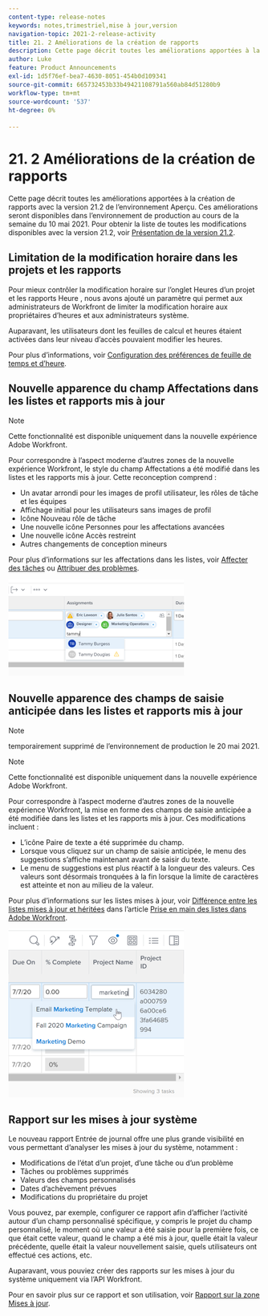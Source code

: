 ```yaml
---
content-type: release-notes
keywords: notes,trimestriel,mise à jour,version
navigation-topic: 2021-2-release-activity
title: 21. 2 Améliorations de la création de rapports
description: Cette page décrit toutes les améliorations apportées à la création de rapports avec la version 21.2 de l’environnement Aperçu. Ces améliorations seront disponibles dans l’environnement de production au cours de la semaine du 10 mai 2021. Pour obtenir la liste de toutes les modifications disponibles avec la version 21.2, reportez-vous à la présentation de la version 21.2.
author: Luke
feature: Product Announcements
exl-id: 1d5f76ef-bea7-4630-8051-454b0d109341
source-git-commit: 665732453b33b49421108791a560ab84d51280b9
workflow-type: tm+mt
source-wordcount: '537'
ht-degree: 0%

---
```


# 21. 2 Améliorations de la création de rapports

Cette page décrit toutes les améliorations apportées à la création de rapports avec la version 21.2 de l’environnement Aperçu. Ces améliorations seront disponibles dans l’environnement de production au cours de la semaine du 10 mai 2021. Pour obtenir la liste de toutes les modifications disponibles avec la version 21.2, voir [Présentation de la version 21.2](../../../product-announcements/product-releases/21.2-release-activity/21-2-release-overview.md).

## Limitation de la modification horaire dans les projets et les rapports

Pour mieux contrôler la modification horaire sur l’onglet Heures d’un projet et les rapports Heure , nous avons ajouté un paramètre qui permet aux administrateurs de Workfront de limiter la modification horaire aux propriétaires d’heures et aux administrateurs système.

Auparavant, les utilisateurs dont les feuilles de calcul et heures étaient activées dans leur niveau d’accès pouvaient modifier les heures.

Pour plus d’informations, voir [Configuration des préférences de feuille de temps et d’heure](../../../administration-and-setup/set-up-workfront/configure-timesheets-schedules/timesheet-and-hour-preferences.md).

## Nouvelle apparence du champ Affectations dans les listes et rapports mis à jour

>[!NOTE]
>
>Cette fonctionnalité est disponible uniquement dans la nouvelle expérience Adobe Workfront.

Pour correspondre à l’aspect moderne d’autres zones de la nouvelle expérience Workfront, le style du champ Affectations a été modifié dans les listes et les rapports mis à jour. Cette reconception comprend :

* Un avatar arrondi pour les images de profil utilisateur, les rôles de tâche et les équipes
* Affichage initial pour les utilisateurs sans images de profil
* Icône Nouveau rôle de tâche
* Une nouvelle icône Personnes pour les affectations avancées
* Une nouvelle icône Accès restreint
* Autres changements de conception mineurs

Pour plus d’informations sur les affectations dans les listes, voir [Affecter des tâches](../../../manage-work/tasks/assign-tasks/assign-tasks.md) ou [Attribuer des problèmes](../../../manage-work/issues/manage-issues/assign-issues.md).

![](assets/assignments-updates-350x193.png)

## Nouvelle apparence des champs de saisie anticipée dans les listes et rapports mis à jour

>[!NOTE]
>
>temporairement supprimé de l’environnement de production le 20 mai 2021.

>[!NOTE]
>
>Cette fonctionnalité est disponible uniquement dans la nouvelle expérience Adobe Workfront.

Pour correspondre à l’aspect moderne d’autres zones de la nouvelle expérience Workfront, la mise en forme des champs de saisie anticipée a été modifiée dans les listes et les rapports mis à jour. Ces modifications incluent :

* L’icône Paire de texte a été supprimée du champ.
* Lorsque vous cliquez sur un champ de saisie anticipée, le menu des suggestions s’affiche maintenant avant de saisir du texte.
* Le menu de suggestions est plus réactif à la longueur des valeurs. Ces valeurs sont désormais tronquées à la fin lorsque la limite de caractères est atteinte et non au milieu de la valeur.

Pour plus d’informations sur les listes mises à jour, voir [Différence entre les listes mises à jour et héritées](../../../workfront-basics/navigate-workfront/use-lists/view-items-in-a-list.md#updated) dans l’article [Prise en main des listes dans Adobe Workfront](../../../workfront-basics/navigate-workfront/use-lists/view-items-in-a-list.md).

![](assets/typeahead-updates-350x336.png)

## Rapport sur les mises à jour système

Le nouveau rapport Entrée de journal offre une plus grande visibilité en vous permettant d’analyser les mises à jour du système, notamment :

* Modifications de l’état d’un projet, d’une tâche ou d’un problème
* Tâches ou problèmes supprimés
* Valeurs des champs personnalisés
* Dates d’achèvement prévues
* Modifications du propriétaire du projet

Vous pouvez, par exemple, configurer ce rapport afin d’afficher l’activité autour d’un champ personnalisé spécifique, y compris le projet du champ personnalisé, le moment où une valeur a été saisie pour la première fois, ce que était cette valeur, quand le champ a été mis à jour, quelle était la valeur précédente, quelle était la valeur nouvellement saisie, quels utilisateurs ont effectué ces actions, etc.

Auparavant, vous pouviez créer des rapports sur les mises à jour du système uniquement via l’API Workfront.

Pour en savoir plus sur ce rapport et son utilisation, voir [Rapport sur la zone Mises à jour](../../../reports-and-dashboards/reports/creating-and-managing-reports/create-journal-entry-report.md).

